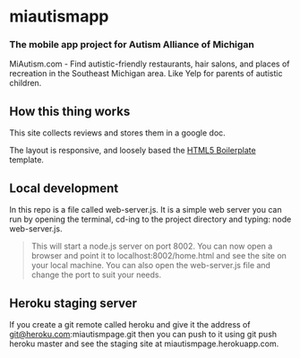 
# miautismapp

### The mobile app project for Autism Alliance of Michigan

MiAutism.com - Find autistic-friendly restaurants, hair salons, and places of recreation in the Southeast Michigan area. Like Yelp for parents of autistic children.

## How this thing works

This site collects reviews and stores them in a google doc.

The layout is responsive, and loosely based the [HTML5 Boilerplate](http://html5boilerplate.com) template.

## Local development

In this repo is a file called web-server.js. It is a simple web server you can run by opening the terminal, cd-ing to the project directory and typing: 
    node web-server.js. 

>This will start a node.js server on port 8002. You can now open a browser and point it to localhost:8002/home.html and see the site on your local machine. You can also open the web-server.js file and change the port to suit your needs.
>

## Heroku staging server

If you create a git remote called heroku and give it the address of git@heroku.com:miautismpage.git then you can push to it using
    git push heroku master
and see the staging site at miautismpage.herokuapp.com.



